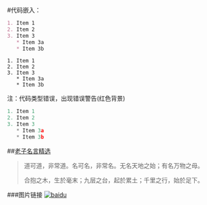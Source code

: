 #代码嵌入：
```markdown
1. Item 1
2. Item 2
3. Item 3
   * Item 3a
   * Item 3b
```
```
1. Item 1
2. Item 2
3. Item 3
   * Item 3a
   * Item 3b
```

注：代码类型错误，出现错误警告(红色背景)
```javascript
1. Item 1
2. Item 2
3. Item 3
   * Item 3a
   * Item 3b
```

##[老子名言精选](http://wenku.baidu.com/link?url=tnRo9ExUuWJEu5IPTQNYBUFY2j9-GqaaKcMT87iFNfWb_hmQnqgTGtqlGB2LktqWwUD3rjczkbj8tAFRq6HNYVmTcYR1_7wdZelKMFAaw5m)

>道可道，非常道。名可名，非常名。无名天地之始；有名万物之母。
>
>合抱之木，生於毫末；九层之台，起於累土；千里之行，始於足下。

###图片链接
[![baidu](http://imgsrc.baidu.com/forum/pic/item/e1fe9925bc315c60bdde4c4f8db1cb13485477c2.jpg)](http://baidu.com)



